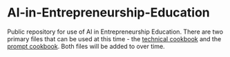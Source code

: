 # AI-in-Entrepreneurship-Education
Public repository for use of AI in Entrepreneurship Education.
There are two primary files that can be used at this time - the [technical cookbook](https://github.com/josephdfox/AI-in-Entrepreneurship-Education/blob/main/AIEE-Cookbook-Online.ipynb) and the [prompt cookbook](https://github.com/josephdfox/AI-in-Entrepreneurship-Education/blob/main/AIEE-Cookbook-Prompts.ipynb). Both files will be added to over time.
